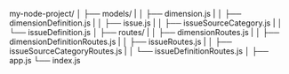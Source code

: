my-node-project/
│
├── models/
|   │   ├── dimension.js
|   │   ├── dimensionDefinition.js
|   │   ├── issue.js
|   │   ├── issueSourceCategory.js
|   │   └── issueDefinition.js
│
├── routes/
|   │   ├── dimensionRoutes.js
|   │   ├── dimensionDefinitionRoutes.js
|   │   ├── issueRoutes.js
|   │   ├── issueSourceCategoryRoutes.js
|   │   └── issueDefinitionRoutes.js
│
├── app.js
└── index.js
